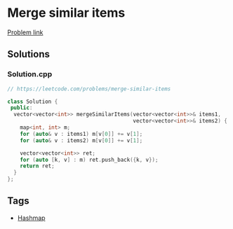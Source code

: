 # Merge similar items

[Problem link](https://leetcode.com/problems/merge-similar-items)

## Solutions


### Solution.cpp
```cpp
// https://leetcode.com/problems/merge-similar-items

class Solution {
 public:
  vector<vector<int>> mergeSimilarItems(vector<vector<int>>& items1,
                                        vector<vector<int>>& items2) {
    map<int, int> m;
    for (auto& v : items1) m[v[0]] += v[1];
    for (auto& v : items2) m[v[0]] += v[1];

    vector<vector<int>> ret;
    for (auto [k, v] : m) ret.push_back({k, v});
    return ret;
  }
};
```
## Tags

* [Hashmap](/README.md#Hashmap)
